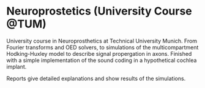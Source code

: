 # Neuroprostetics (University Course @TUM)
University course in Neuroprosthetics at Technical University Munich. From Fourier transforms and OED solvers, to simulations of the multicompartment Hodking-Huxley model to describe signal propergation in axons. Finished with a simple implementation of the sound coding in a hypothetical cochlea implant.

Reports give detailed explanations and show results of the simulations. 
